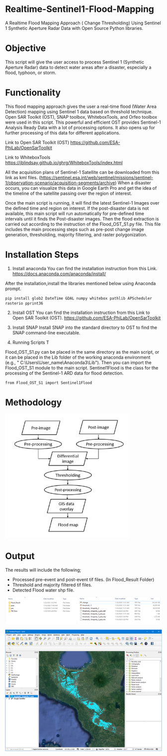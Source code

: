 # Realtime-Sentinel1-Flood-Mapping
A Realtime Flood Mapping Approach ( Change Thresholding) Using Sentinel 1 Synthetic Aperture Radar Data with Open Source Python libraries.

# Objective 
This script will give the user access to process Sentinel 1 (Synthetic Aperture Radar) data to detect water areas after a disaster, especially a flood, typhoon, or storm.

# Functionality
This flood mapping approach gives the user a real-time flood (Water Area Detection) mapping using Sentinel 1 data based on threshold technique.
Open SAR Toolkit (OST), SNAP toolbox, WhiteboxTools, and Orfeo toolbox were used in this script.
This powerful and efficient OST provides Sentinel-1 Analysis Ready Data with a lot of processing options. It also opens up for further processing of this data for different applications. 

Link to Open SAR Toolkit (OST)
https://github.com/ESA-PhiLab/OpenSarToolkit 

Link to WhiteboxTools
https://jblindsay.github.io/ghrg/WhiteboxTools/index.html

All the acquisition plans of Sentinel-1 Satellite can be downloaded from this link as kml files. (https://sentinel.esa.int/web/sentinel/missions/sentinel-1/observation-scenario/acquisition-segments/archive) When a disaster occurs, you can visualize this data in Google Earth Pro and get the idea of the timeline of the satellite passing over the region of interest. 

Once the main script is running, it will find the latest Sentinel-1 Images over the defined time and region on interest. If the post-disaster data is not available, this main script will run automatically for pre-defined time intervals until it finds the Post-disaster images. Then the flood extraction is carried out according to the instruction of the Flood_OST_S1.py file. This file includes the main processing steps such as pre-post change image generation, thresholding, majority filtering, and raster polygonization.

# Installation Steps

1. Install anaconda
You can find the installation instruction from this Link.
https://docs.anaconda.com/anaconda/install/

After the installation,install the libraries mentioned below using Anaconda prompt.

    pip install glob2 DateTime GDAL numpy whitebox pathlib APScheduler rasterio pprint36


2. Install OST
You can find the installation instruction from this Link to Open SAR Toolkit (OST).
https://github.com/ESA-PhiLab/OpenSarToolkit 



3. Install SNAP
Install SNAP into the standard directory to OST to find the SNAP command-line executable. 

4. Running Scripts
T


Flood_OST_S1.py can be placed in the same directory as the main script, or it can be placed in the Lib folder of the working anaconda environment (e.g., " C:\Users\User_name\Anaconda3\Lib"). Then you can import the Flood_OST_S1 module to the main script. Sentinel1Flood is the class for the processing of the Sentinel-1 ARD data for flood detection.
 
    from Flood_OST_S1 import Sentinel1Flood


# Methodology
<img src="https://github.com/chathumal93/Realtime-Sentinel1-Flood-Mapping/blob/master/Images/Method.png" width="400" height="400" />

# Output
The results will include the following;

* Processed pre-event and post-event tif files. (In Flood_Result Folder)
* Threshold and majority filtered tif files. 
* Detected Flood water shp file.

![](Images/Output_Structure.png)






![](Images/Flood_Result_QGIS.png)

























